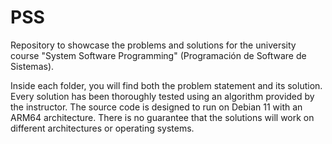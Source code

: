 # PSS
Repository to showcase the problems and solutions for the university course "System Software Programming" (Programación de Software de Sistemas).

Inside each folder, you will find both the problem statement and its solution. Every solution has been thoroughly tested using an algorithm provided by the instructor. The source code is designed to run on Debian 11 with an ARM64 architecture. There is no guarantee that the solutions will work on different architectures or operating systems.